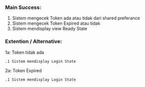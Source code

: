 ### Main Success:

1. Sistem mengecek Token ada atau tidak dari shared preferance
2. Sistem mengecek Token Expired atau tidak
3. Sistem mendisplay view Ready State

### Extention / Alternative:
1a: Token tidak ada

    .1 Sistem mendisplay Login State

2a: Token Expired

    .1 Sistem mendisplay Login State
